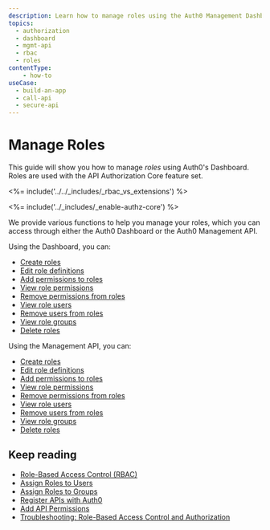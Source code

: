 ```yaml
---
description: Learn how to manage roles using the Auth0 Management Dashboard. For use with Auth0's API Authorization Core feature set.
topics:
  - authorization
  - dashboard
  - mgmt-api
  - rbac
  - roles
contentType: 
    - how-to
useCase:
  - build-an-app
  - call-api
  - secure-api
---
```

# Manage Roles

This guide will show you how to manage <dfn data-key="role">roles</dfn> using Auth0's Dashboard. Roles are used with the API Authorization Core feature set.

<%= include('../../_includes/_rbac_vs_extensions') %>

<%= include('../_includes/_enable-authz-core') %>

We provide various functions to help you manage your roles, which you can access through either the Auth0 Dashboard or the Auth0 Management API.

Using the Dashboard, you can:

- [Create roles](/dashboard/guides/roles/create-roles)
- [Edit role definitions](/dashboard/guides/roles/edit-role-definitions)
- [Add permissions to roles](/dashboard/guides/roles/add-permissions-roles)
- [View role permissions](/dashboard/guides/roles/view-role-permissions)
- [Remove permissions from roles](/dashboard/guides/roles/remove-role-permissions)
- [View role users](/dashboard/guides/roles/view-role-users)
- [Remove users from roles](/dashboard/guides/roles/remove-role-users)
- [View role groups](/dashboard/guides/roles/view-role-groups)
- [Delete roles](/dashboard/guides/roles/delete-roles)

Using the Management API, you can:

- [Create roles](/api/management/guides/roles/create-roles)
- [Edit role definitions](/api/management/guides/roles/edit-role-definitions)
- [Add permissions to roles](/api/management/guides/roles/add-permissions-roles)
- [View role permissions](/api/management/guides/roles/view-role-permissions)
- [Remove permissions from roles](/api/management/guides/roles/remove-role-permissions)
- [View role users](/api/management/guides/roles/view-role-users)
- [Remove users from roles](/api/management/guides/users/remove-user-roles)
- [View role groups](/api/management/guides/roles/view-role-groups)
- [Delete roles](/api/management/guides/roles/delete-roles)

## Keep reading

- [Role-Based Access Control (RBAC)](/authorization/concepts/rbac)
- [Assign Roles to Users](/dashboard/guides/users/assign-roles-users)
- [Assign Roles to Groups](/dashboard/guides/groups/assign-group-roles)
- [Register APIs with Auth0](/architecture-scenarios/mobile-api/part-2#create-the-api)
- [Add API Permissions](/dashboard/guides/apis/add-permissions-apis)
- [Troubleshooting: Role-Based Access Control and Authorization](/authorization/concepts/troubleshooting)
